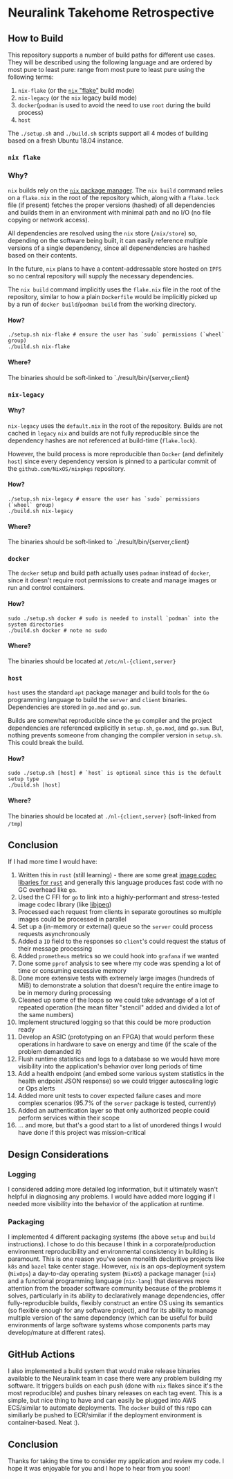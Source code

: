# Neuralink Takehome Retrospective

## How to Build
This repository supports a number of build paths for different use cases. They will be described using
the following language and are ordered by most pure to least pure:
range from most pure to least pure using the following terms:
1. `nix-flake` (or the [`nix` "flake"](https://nixos.wiki/wiki/Flakes) build mode)
1. `nix-legacy` (or the `nix` legacy build mode)
1. `docker`(`podman` is used to avoid the need to use `root` during the build process)
1. `host`

The `./setup.sh` and `./build.sh` scripts support all 4 modes of building based on a fresh Ubuntu 18.04 instance.

### `nix flake`
### Why?
`nix` builds rely on the [`nix` package manager](https://nixos.org/explore.html). The `nix build` command relies on a `flake.nix`
in the root of the repository which, along with a `flake.lock` file (if present) fetches the proper versions (hashed) of all
dependencies and builds them in an environment with minimal path and no I/O (no file copying or network access).

All dependencies are resolved using the `nix` store  (`/nix/store`) so, depending on the software being built, it can easily 
reference multiple versions of a single dependency, since all depenendencies are hashed based on their contents.

In the future, `nix` plans to have a content-addressable store hosted on `IPFS` so no central repository will supply the necessary 
dependencies.

The `nix build` command implicitly uses the `flake.nix` file in the root of the repository, similar to how a plain `Dockerfile` would be 
implicitly picked up by a run of `docker build`/`podman build` from the working directory.

#### How?
    ./setup.sh nix-flake # ensure the user has `sudo` permissions (`wheel` group)
    ./build.sh nix-flake

#### Where?
The binaries should be soft-linked to `./result/bin/{server,client}

### `nix-legacy`
#### Why?
`nix-legacy` uses the `default.nix` in the root of the repository. Builds are not cached in `legacy` `nix` and builds are not fully 
reproducible since the dependency hashes are not referenced at build-time (`flake.lock`).

However, the build process is more reproducible than `Docker` (and definitely `host`) since every dependency version is pinned to 
a particular commit of the `github.com/NixOS/nixpkgs` repository.

#### How?
    ./setup.sh nix-legacy # ensure the user has `sudo` permissions (`wheel` group)
    ./build.sh nix-legacy

#### Where?
The binaries should be soft-linked to `./result/bin/{server,client}

### `docker`
The `docker` setup and build path actually uses `podman` instead of `docker`, since it doesn't require root permissions to create and manage images or run and control containers.

#### How?
    sudo ./setup.sh docker # sudo is needed to install `podman` into the system directories
    ./build.sh docker # note no sudo

#### Where?
The binaries should be located at `/etc/nl-{client,server}`

### `host`
`host` uses the standard `apt` package manager and build tools for the `Go` programming language to build the `server` and `client` binaries. Dependencies are stored in `go.mod` and `go.sum`.

Builds are somewhat reproducible since the `go` compiler and the project dependencies are referenced explicitly in `setup.sh`, `go.mod`, and `go.sum`. But, nothing prevents someone from changing the compiler version in `setup.sh`. This could break the build.

#### How?
    sudo ./setup.sh [host] # `host` is optional since this is the default setup type
    ./build.sh [host]

#### Where?
The binaries should be located at `./nl-{client,server}` (soft-linked from `/tmp`)

## Conclusion
If I had more time I would have:
1. Written this in `rust` (still learning) - there are some great [image codec libaries for `rust`](https://github.com/image-rs/image) and generally this language produces fast code with no GC overhead like `go`.
1. Used the C FFI for `go` to link into a highly-performant and stress-tested image codec library (like [libjpeg](https://github.com/libjpeg-turbo/libjpeg-turbo))
1. Processed each request from clients in separate goroutines so multiple images could be processed in parallel
1. Set up a (in-memory or external) queue so the `server` could process requests asynchronously
1. Added a `ID` field to the responses so `client`'s could request the status of their message processing
1. Added `prometheus` metrics so we could hook into `grafana` if we wanted
1. Done some `pprof` analysis to see where my code was spending a lot of time or consuming excessive memory
1. Done more extensive tests with extremely large images (hundreds of MiB) to demonstrate a solution that doesn't require the entire image to be in memory during processing
1. Cleaned up some of the loops so we could take advantage of a lot of repeated operation (the mean filter "stencil" added and divided a lot of the same numbers)
1. Implement structured logging so that this could be more production ready
1. Develop an ASIC (prototyping on an FPGA) that would perform these operations in hardware to save on energy and time (if the scale of the problem demanded it)
1. Flush runtime statistics and logs to a database so we would have more visibility into the application's behavior over long periods of time
1. Add a health endpoint (and embed some various system statistics in the health endpoint JSON response) so we could trigger autoscaling logic or Ops alerts
1. Added more unit tests to cover expected failure cases and more complex scenarios (95.7% of the `server` package is tested, currently)
1. Added an authentication layer so that only authorized people could perform services within their scope
1. ... and more, but that's a good start to a list of unordered things I would have done if this project was mission-critical

## Design Considerations
### Logging
I considered adding more detailed log information, but it ultimately wasn't helpful in diagnosing 
any problems. I would have added more logging if I needed more visibility into the behavior of the application at runtime.

### Packaging
I implemented 4 different packaging systems (the above `setup` and `build` instructions). I chose to
do this because I think in a corporate/production environment reproducibility and environmental consistency in building is paramount. This is one reason you've seen monolith declaritive projects like `k8s` and `bazel` take center stage. However, `nix` is an ops-deployment system (`NixOps`) a day-to-day operating system (`NixOS`) a package manager (`nix`) and a functional programming language (`nix-lang`) that deserves more attention from the broader software community because of the problems it solves, particularly in its ability to declaratively manage dependencies, offer fully-reproducible builds, flexibly construct an entire OS using its semantics (so flexible enough for any software project), and for its ability to manage multiple version of the same dependency (which can be useful for build environments of large software systems whose components parts may develop/mature at different rates).

## GitHub Actions
I also implemented a build system that would make release binaries available to the Neuralink team in case there were any problem building my software. It triggers builds on each push (done with `nix` flakes since it's the most reproducible) and pushes binary releases on each tag event. This is a simple, but nice thing to have and can easily be plugged into AWS ECS/similar to automate deployments. The `docker` build of this repo can similiarly be pushed to ECR/similar if the deployment environment is container-based. Neat :).

## Conclusion
Thanks for taking the time to consider my application and review my code. I hope it was enjoyable for you and I hope to hear from you soon!